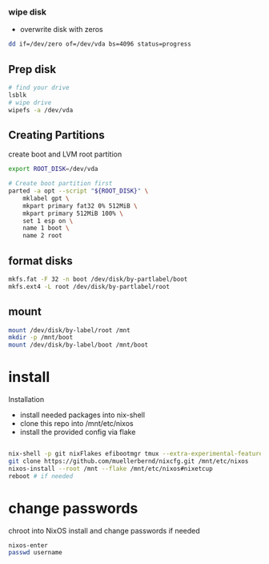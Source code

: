 ### wipe disk

- overwrite disk with zeros

```bash
dd if=/dev/zero of=/dev/vda bs=4096 status=progress
```

## Prep disk

```bash
# find your drive
lsblk
# wipe drive
wipefs -a /dev/vda
```

## Creating Partitions

create boot and LVM root partition

```bash
export ROOT_DISK=/dev/vda

# Create boot partition first
parted -a opt --script "${ROOT_DISK}" \
    mklabel gpt \
    mkpart primary fat32 0% 512MiB \
    mkpart primary 512MiB 100% \
    set 1 esp on \
    name 1 boot \
    name 2 root
```

## format disks

```bash
mkfs.fat -F 32 -n boot /dev/disk/by-partlabel/boot
mkfs.ext4 -L root /dev/disk/by-partlabel/root
```

## mount

```bash
mount /dev/disk/by-label/root /mnt
mkdir -p /mnt/boot
mount /dev/disk/by-label/boot /mnt/boot
```

# install

Installation

- install needed packages into nix-shell
- clone this repo into /mnt/etc/nixos
- install the provided config via flake

```bash

nix-shell -p git nixFlakes efibootmgr tmux --extra-experimental-features flakes
git clone https://github.com/muellerbernd/nixcfg.git /mnt/etc/nixos
nixos-install --root /mnt --flake /mnt/etc/nixos#nixetcup
reboot # if needed
```

# change passwords

chroot into NixOS install and change passwords if needed

```bash
nixos-enter
passwd username
```

